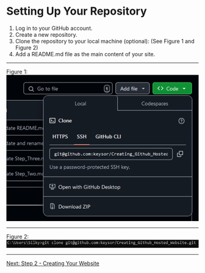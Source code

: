 # Setting Up Your Repository
1. Log in to your GitHub account.
2. Create a new repository.
3. Clone the repository to your local machine (optional): (See Figure 1 and Figure 2)
4. Add a README.md file as the main content of your site.
---
Figure 1: ![Git_Link](https://github.com/keysor/Creating_Github_Hosted_Website/blob/main/git_link.png)

---
Figure 2:
![Git_Clone](https://github.com/keysor/Creating_Github_Hosted_Website/blob/main/git_cmd.png)

---

[Next: Step 2 - Creating Your Website](Step_Two.md)
